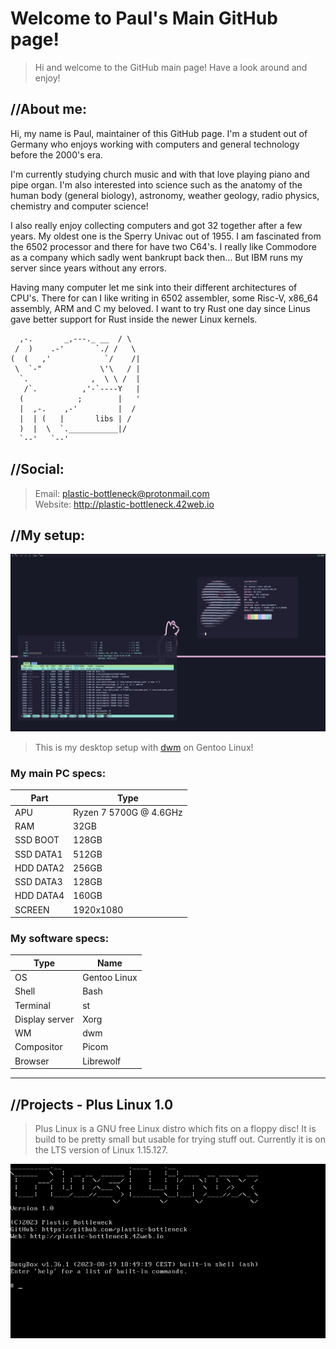 # Welcome to Paul's Main GitHub page!

> Hi and welcome to the GitHub main page!
> Have a look around and enjoy!  

## //About me:

Hi,
my name is Paul, maintainer of this GitHub page.
I'm a student out of Germany who enjoys working with computers and general technology before the 2000's era.

I'm currently studying church music and with that love playing piano and pipe organ. I'm also interested into science such as the anatomy of the human body (general biology), astronomy, weather geology, radio physics, chemistry and computer science!

I also really enjoy collecting computers and got 32 together after a few years. My oldest one is the Sperry Univac out of 1955. 
I am fascinated from the 6502 processor and there for have two C64's. I really like Commodore as a company which sadly went bankrupt back then... But IBM runs my server since years without any errors.

Having many computer let me sink into their different architectures of CPU's. There for can I like writing in 6502 assembler, some Risc-V, x86_64 assembly, ARM and C my beloved.
I want to try Rust one day since Linus gave better support for Rust inside the newer Linux kernels.

```
  ,-.       _,---._ __  / \
 /  )    .-'       `./ /   \
(  (   ,'            `/    /|
 \  `-"             \'\   / |
  `.              ,  \ \ /  |
   /`.          ,'-`----Y   |
  (            ;        |   '
  |  ,-.    ,-'         |  /
  |  | (   |       libs | /
  )  |  \  `.___________|/
  `--'   `--'
```

## //Social:
> Email: plastic-bottleneck@protonmail.com  
> Website: http://plastic-bottleneck.42web.io  

## //My setup:

![dwm-rice](https://github.com/plastic-bottleneck/dwm-rice/blob/main/image.png)

> This is my desktop setup with [dwm](https://github.com/plastic-bottleneck/dwm-rice) on Gentoo Linux!

### My main PC specs:

|Part|Type|
|---|---|
|APU|Ryzen 7 5700G @ 4.6GHz|
|RAM|32GB|
|SSD BOOT|128GB|
|SSD DATA1|512GB|
|HDD DATA2|256GB|
|SSD DATA3|128GB|
|HDD DATA4|160GB|
|SCREEN|1920x1080|

### My software specs:

|Type|Name|
|---|---|
|OS|Gentoo Linux|
|Shell|Bash|
|Terminal|st|
|Display server|Xorg|
|WM|dwm|
|Compositor|Picom|
|Browser|Librewolf|

---

## //Projects - Plus Linux 1.0

> Plus Linux is a GNU free Linux distro which fits on a floppy disc!
> It is build to be pretty small but usable for trying stuff out.
> Currently it is on the LTS version of Linux 1.15.127.

![plus](https://github.com/plastic-bottleneck/Plus-Linux/blob/main/src/Plus-Linux.png)
